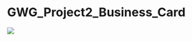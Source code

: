 # GWG_Project2_Business_Card

<img src="https://raw.githubusercontent.com/FerreTux/GWG_Project2_Business_Card/Screen Shot 2018-01-14 at 3.34.08 PM.png">
